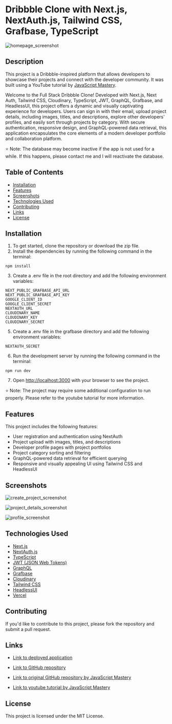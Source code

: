 # Dribbble Clone with Next.js, NextAuth.js, Tailwind CSS, Grafbase, TypeScript

![homepage_screenshot](https://github.com/kt946/dribble-clone-nextjs13-yt-jsm/assets/103476893/c31bcb65-567f-40fa-b2bf-065d6ece291f, 'Homepage Screenshot')

## Description

This project is a Dribbble-inspired platform that allows developers to showcase their projects and connect with the developer community. It was built using a YouTube tutorial by [JavaScript Mastery](https://www.youtube.com/watch?v=MJzmZ9qmdaE).

Welcome to the Full Stack Dribbble Clone! Developed with Next.js, Next Auth, Tailwind CSS, Cloudinary, TypeScript, JWT, GraphQL, Grafbase, and HeadlessUI, this project offers a dynamic and visually captivating experience for developers. Users can sign in with their email, upload project details, including images, titles, and descriptions, explore other developers' profiles, and easily sort through projects by category. With secure authentication, responsive design, and GraphQL-powered data retrieval, this application encapsulates the core elements of a modern developer portfolio and collaboration platform.

⭐ Note: The database may become inactive if the app is not used for a while. If this happens, please contact me and I will reactivate the database.

## Table of Contents

- [Installation](#installation)
- [Features](#features)
- [Screenshots](#screenshots)
- [Technologies Used](#technologies-used)
- [Contributing](#contributing)
- [Links](#links)
- [License](#license)

## Installation

1. To get started, clone the repository or download the zip file.
2. Install the dependencies by running the following command in the terminal:

```
npm install
```

3. Create a .env file in the root directory and add the following environment variables:

```
NEXT_PUBLIC_GRAFBASE_API_URL
NEXT_PUBLIC_GRAFBASE_API_KEY
GOOGLE_CLIENT_ID
GOOGLE_CLIENT_SECRET
NEXTAUTH_URL
CLOUDINARY_NAME
CLOUDINARY_KEY
CLOUDINARY_SECRET
```

5. Create a .env file in the grafbase directory and add the following environment variables:

```
NEXTAUTH_SECRET
```

6. Run the development server by running the following command in the terminal:

```
npm run dev
```

7. Open [http://localhost:3000](http://localhost:3000) with your browser to see the project.

⭐ Note: The project may require some additional configuration to run properly. Please refer to the youtube tutorial for more information.

## Features

This project includes the following features:

- User registration and authentication using NextAuth
- Project upload with images, titles, and descriptions
- Developer profile pages with project portfolios
- Project category sorting and filtering
- GraphQL-powered data retrieval for efficient querying
- Responsive and visually appealing UI using Tailwind CSS and HeadlessUI

## Screenshots

![create_project_screenshot](https://github.com/kt946/dribble-clone-nextjs13-yt-jsm/assets/103476893/cece11a7-dfc9-4cc2-91be-b765e42837d4, 'Create Project Form Screenshot')

![project_details_screenshot](https://github.com/kt946/dribble-clone-nextjs13-yt-jsm/assets/103476893/314f0450-0924-435e-9f04-0f26d2433b71, 'Project Details Screenshot')

![profile_screenshot](https://github.com/kt946/dribble-clone-nextjs13-yt-jsm/assets/103476893/b0113fa2-8967-4b7f-978d-9420d4fd6ffd, 'Profile Screenshot')

## Technologies Used

- [Next.js](https://nextjs.org/)
- [NextAuth.js](https://next-auth.js.org/)
- [TypeScript](https://www.typescriptlang.org/)
- [JWT (JSON Web Tokens)](https://jwt.io/)
- [GraphQL](https://graphql.org/)
- [Grafbase](https://www.graphbase.io/)
- [Cloudinary](https://cloudinary.com/)
- [Tailwind CSS](https://tailwindcss.com/)
- [HeadlessUI](https://headlessui.dev/)
- [Vercel](https://vercel.com/)

## Contributing

If you'd like to contribute to this project, please fork the repository and submit a pull request.

## Links

- [Link to deployed application](https://dribble-clone-nextjs13-yt-jsm.vercel.app/)

- [Link to GitHub repository](https://github.com/kt946/dribble-clone-nextjs13-yt-jsm)

- [Link to original GitHub repository by JavaScript Mastery](https://github.com/adrianhajdin/project_nextjs13_flexibble)

- [Link to youtube tutorial by JavaScript Mastery](https://www.youtube.com/watch?v=986hztrfaSQ)

## License

This project is licensed under the MIT License.
